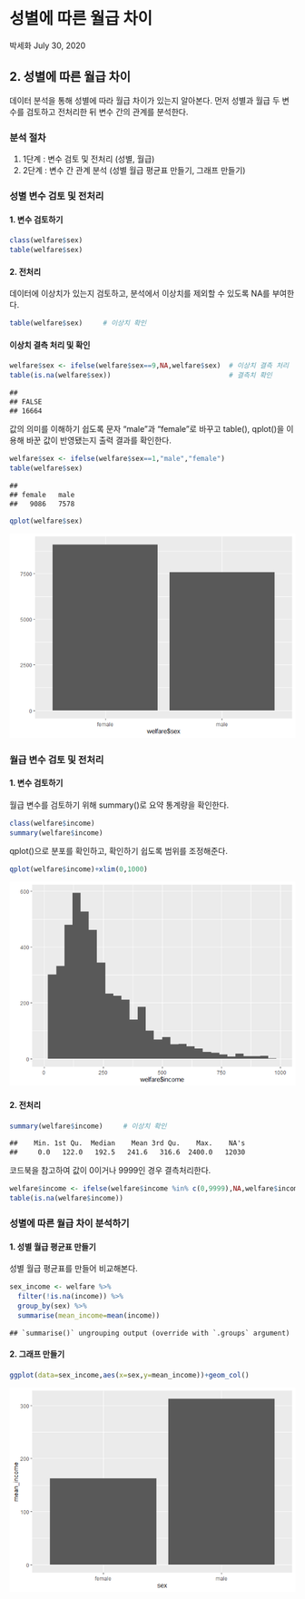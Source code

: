 성별에 따른 월급 차이
================
박세화
July 30, 2020

## 2\. 성별에 따른 월급 차이

데이터 분석을 통해 성별에 따라 월급 차이가 있는지 알아본다. 먼저 성별과 월급 두 변수를 검토하고 전처리한 뒤 변수 간의 관계를
분석한다.

### 분석 절차

1.  1단계 : 변수 검토 및 전처리 (성별, 월급)
2.  2단계 : 변수 간 관계 분석 (성별 월급 평균표 만들기, 그래프 만들기)

### 성별 변수 검토 및 전처리

#### 1\. 변수 검토하기

``` r
class(welfare$sex)
table(welfare$sex)
```

#### 2\. 전처리

데이터에 이상치가 있는지 검토하고, 분석에서 이상치를 제외할 수 있도록 NA를 부여한다.

``` r
table(welfare$sex)     # 이상치 확인
```

#### 이상치 결측 처리 및 확인

``` r
welfare$sex <- ifelse(welfare$sex==9,NA,welfare$sex)  # 이상치 결측 처리
table(is.na(welfare$sex))                             # 결측치 확인
```

    ## 
    ## FALSE 
    ## 16664

값의 의미를 이해하기 쉽도록 문자 “male”과 “female”로 바꾸고 table(), qplot()을 이용해 바꾼 값이
반영됐는지 출력 결과를 확인한다.

``` r
welfare$sex <- ifelse(welfare$sex==1,"male","female")
table(welfare$sex)
```

    ## 
    ## female   male 
    ##   9086   7578

``` r
qplot(welfare$sex)
```

![](welfare02_files/figure-gfm/unnamed-chunk-5-1.png)<!-- -->

### 월급 변수 검토 및 전처리

#### 1\. 변수 검토하기

월급 변수를 검토하기 위해 summary()로 요약 통계량을 확인한다.

``` r
class(welfare$income)
summary(welfare$income)
```

qplot()으로 분포를 확인하고, 확인하기 쉽도록 범위를 조정해준다.

``` r
qplot(welfare$income)+xlim(0,1000)
```

![](welfare02_files/figure-gfm/unnamed-chunk-7-1.png)<!-- -->

#### 2\. 전처리

``` r
summary(welfare$income)     # 이상치 확인
```

    ##    Min. 1st Qu.  Median    Mean 3rd Qu.    Max.    NA's 
    ##     0.0   122.0   192.5   241.6   316.6  2400.0   12030

코드북을 참고하여 값이 0이거나 9999인 경우 결측처리한다.

``` r
welfare$income <- ifelse(welfare$income %in% c(0,9999),NA,welfare$income)  # 이상치 결측 처리
table(is.na(welfare$income))                                               # 이상치 결측 확인
```

### 성별에 따른 월급 차이 분석하기

#### 1\. 성별 월급 평균표 만들기

성별 월급 평균표를 만들어 비교해본다.

``` r
sex_income <- welfare %>% 
  filter(!is.na(income)) %>% 
  group_by(sex) %>% 
  summarise(mean_income=mean(income))
```

    ## `summarise()` ungrouping output (override with `.groups` argument)

#### 2\. 그래프 만들기

``` r
ggplot(data=sex_income,aes(x=sex,y=mean_income))+geom_col()
```

![](welfare02_files/figure-gfm/unnamed-chunk-11-1.png)<!-- -->
